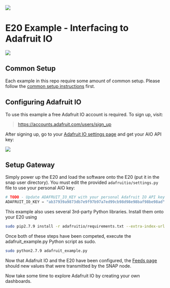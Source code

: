 [![](https://cloud.githubusercontent.com/assets/1317406/12406044/32cd9916-be0f-11e5-9b18-1547f284f878.png)](http://www.synapse-wireless.com/)

# E20 Example - Interfacing to Adafruit IO

![](https://cloud.githubusercontent.com/assets/1317406/12931178/07558fe8-cf42-11e5-8f7f-f022f0209598.gif)

## Common Setup
Each example in this repo require some amount of common setup. Please follow the
[common setup instructions](../README.md#common-setup) first.

## Configuring Adafruit IO
To use this example a free Adafruit IO account is required. To sign up, visit:

> https://accounts.adafruit.com/users/sign_up

After signing up, go to your [Adafruit IO settings page](https://io.adafruit.com/settings) and get your AIO API key:

![](https://cloud.githubusercontent.com/assets/1317406/12931309/b10b9b5e-cf42-11e5-84b0-901e029b340a.png)

## Setup Gateway
Simply power up the E20 and load the software onto the E20 (put it in the snap user directory).
You must edit the provided `adafruitio/settings.py` file to use your personal AIO key:

```python
# TODO - Update ADAFRUIT_IO_KEY with your personal Adafruit IO API key
ADAFRUIT_IO_KEY = "ab37939a9873db7e9f97b97a7ed99cb98d98e98baf98be98ad"
```

This example also uses several 3rd-party Python libraries. Install them onto your E20 using

```bash
sudo pip2.7.9 install -r adafruitio/requirements.txt --extra-index-url https://update.synapse-wireless.com/pypi/
```

Once both of these steps have been competed, execute the adafruit_example.py Python script as sudo.  

```bash
sudo python2.7.9 adafruit_example.py
```

Now that Adafruit IO and the E20 have been configured, 
the [Feeds page](https://io.adafruit.com/feeds) should new values that were transmitted by the SNAP node.

Now take some time to explore Adafruit IO by creating your own dashboards.
